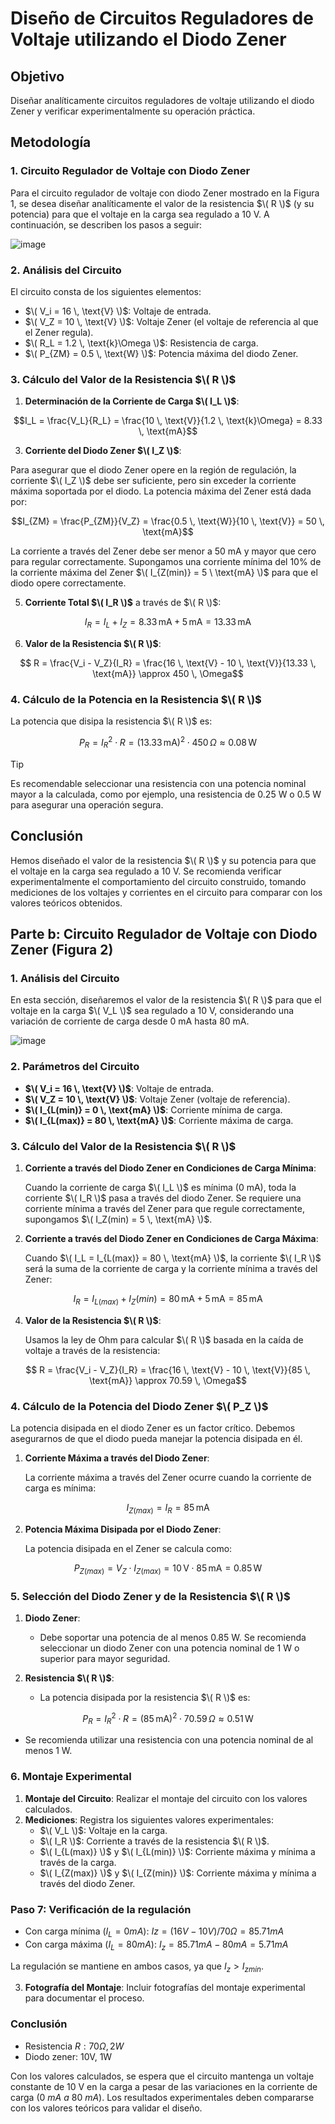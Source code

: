 # Diseño de Circuitos Reguladores de Voltaje utilizando el Diodo Zener

## Objetivo
Diseñar analíticamente circuitos reguladores de voltaje utilizando el diodo Zener y verificar experimentalmente su operación práctica.

## Metodología
### 1. Circuito Regulador de Voltaje con Diodo Zener

Para el circuito regulador de voltaje con diodo Zener mostrado en la Figura 1, se desea diseñar analíticamente el valor de la resistencia $\( R \)$ (y su potencia) para que el voltaje en la carga sea regulado a 10 V. A continuación, se describen los pasos a seguir:

![image](https://github.com/user-attachments/assets/9d4cf275-a864-48bd-852c-41a765d33de5)


### 2. Análisis del Circuito

El circuito consta de los siguientes elementos:

- $\( V_i = 16 \, \text{V} \)$: Voltaje de entrada.
- $\( V_Z = 10 \, \text{V} \)$: Voltaje Zener (el voltaje de referencia al que el Zener regula).
- $\( R_L = 1.2 \, \text{k}\Omega \)$: Resistencia de carga.
- $\( P_{ZM} = 0.5 \, \text{W} \)$: Potencia máxima del diodo Zener.

### 3. Cálculo del Valor de la Resistencia  $\( R \)$

1. **Determinación de la Corriente de Carga $\( I_L \)$**:

```math
I_L = \frac{V_L}{R_L} = \frac{10 \, \text{V}}{1.2 \, \text{k}\Omega} = 8.33 \, \text{mA}
```

3. **Corriente del Diodo Zener $\( I_Z \)$**:
   
Para asegurar que el diodo Zener opere en la región de regulación, la corriente $\( I_Z \)$ debe ser suficiente, pero sin exceder la corriente máxima soportada por el diodo. La potencia máxima del Zener está dada por:

```math
I_{ZM} = \frac{P_{ZM}}{V_Z} = \frac{0.5 \, \text{W}}{10 \, \text{V}} = 50 \, \text{mA}
```
   
La corriente a través del Zener debe ser menor a 50 mA y mayor que cero para regular correctamente. Supongamos una corriente mínima del 10% de la corriente máxima del Zener $\( I_{Z(min)} = 5 \ \text{mA} \)$ para que el diodo opere correctamente.

5. **Corriente Total $\( I_R \)$** a través de $\( R \)$:

```math
I_R = I_L + I_Z = 8.33 \, \text{mA} + 5 \, \text{mA} = 13.33 \, \text{mA}
```

6. **Valor de la Resistencia $\( R \)$**:

```math
   R = \frac{V_i - V_Z}{I_R} = \frac{16 \, \text{V} - 10 \, \text{V}}{13.33 \, \text{mA}} \approx 450 \, \Omega
```

### 4. Cálculo de la Potencia en la Resistencia $\( R \)$

La potencia que disipa la resistencia $\( R \)$ es:

```math
P_R = I_R^2 \cdot R = (13.33 \, \text{mA})^2 \cdot 450 \, \Omega \approx 0.08 \, \text{W}
```

> [!Tip]
> Es recomendable seleccionar una resistencia con una potencia nominal mayor a la calculada, como por ejemplo, una resistencia de 0.25 W o 0.5 W para asegurar una operación segura.

## Conclusión
Hemos diseñado el valor de la resistencia $\( R \)$ y su potencia para que el voltaje en la carga sea regulado a 10 V. Se recomienda verificar experimentalmente el comportamiento del circuito construido, tomando mediciones de los voltajes y corrientes en el circuito para comparar con los valores teóricos obtenidos.

## Parte b: Circuito Regulador de Voltaje con Diodo Zener (Figura 2)

### 1. Análisis del Circuito

En esta sección, diseñaremos el valor de la resistencia $\( R \)$ para que el voltaje en la carga $\( V_L \)$ sea regulado a 10 V, considerando una variación de corriente de carga desde 0 mA hasta 80 mA.

![image](https://github.com/user-attachments/assets/37cce9c3-a8c9-4955-b909-606247606759)


### 2. Parámetros del Circuito

- **$\( V_i = 16 \, \text{V} \)$**: Voltaje de entrada.
- **$\( V_Z = 10 \, \text{V} \)$**: Voltaje Zener (voltaje de referencia).
- **$\( I_{L(min)} = 0 \, \text{mA} \)$**: Corriente mínima de carga.
- **$\( I_{L(max)} = 80 \, \text{mA} \)$**: Corriente máxima de carga.

### 3. Cálculo del Valor de la Resistencia $\( R \)$

1. **Corriente a través del Diodo Zener en Condiciones de Carga Mínima**:

   Cuando la corriente de carga $\( I_L \)$ es mínima (0 mA), toda la corriente $\( I_R \)$ pasa a través del diodo Zener. Se requiere una corriente mínima a través del Zener para que regule correctamente, supongamos $\( I_Z(min) = 5 \, \text{mA} \)$.

2. **Corriente a través del Diodo Zener en Condiciones de Carga Máxima**:

   Cuando $\( I_L = I_{L(max)} = 80 \, \text{mA} \)$, la corriente $\( I_R \)$ será la suma de la corriente de carga y la corriente mínima a través del Zener:

```math
   I_R = I_{L(max)} + I_Z(min) = 80 \, \text{mA} + 5 \, \text{mA} = 85 \, \text{mA}
```

4. **Valor de la Resistencia $\( R \)$**:

   Usamos la ley de Ohm para calcular $\( R \)$ basada en la caída de voltaje a través de la resistencia:

```math
   R = \frac{V_i - V_Z}{I_R} = \frac{16 \, \text{V} - 10 \, \text{V}}{85 \, \text{mA}} \approx 70.59 \, \Omega
```

### 4. Cálculo de la Potencia del Diodo Zener $\( P_Z \)$

La potencia disipada en el diodo Zener es un factor crítico. Debemos asegurarnos de que el diodo pueda manejar la potencia disipada en él.

1. **Corriente Máxima a través del Diodo Zener**:

   La corriente máxima a través del Zener ocurre cuando la corriente de carga es mínima:

```math
   I_{Z(max)} = I_R = 85 \, \text{mA}
```

2. **Potencia Máxima Disipada por el Diodo Zener**:

   La potencia disipada en el Zener se calcula como:

```math
   P_{Z(max)} = V_Z \cdot I_{Z(max)} = 10 \, \text{V} \cdot 85 \, \text{mA} = 0.85 \, \text{W}
```

### 5. Selección del Diodo Zener y de la Resistencia $\( R \)$

1. **Diodo Zener**:
   - Debe soportar una potencia de al menos 0.85 W. Se recomienda seleccionar un diodo Zener con una potencia nominal de 1 W o superior para mayor seguridad.

2. **Resistencia $\( R \)$**:
   - La potencia disipada por la resistencia $\( R \)$ es:

```math
     P_R = I_R^2 \cdot R = (85 \, \text{mA})^2 \cdot 70.59 \, \Omega \approx 0.51 \, \text{W}
```
   - Se recomienda utilizar una resistencia con una potencia nominal de al menos 1 W.

### 6. Montaje Experimental

1. **Montaje del Circuito**: Realizar el montaje del circuito con los valores calculados.
2. **Mediciones**: Registra los siguientes valores experimentales:
   - $\( V_L \)$: Voltaje en la carga.
   - $\( I_R \)$: Corriente a través de la resistencia $\( R \)$.
   - $\( I_{L(max)} \)$ y $\( I_{L(min)} \)$: Corriente máxima y mínima a través de la carga.
   - $\( I_{Z(max)} \)$ y $\( I_{Z(min)} \)$: Corriente máxima y mínima a través del diodo Zener.

### Paso 7: Verificación de la regulación

- Con carga mínima $(I_L = 0mA)$:
  $Iz = (16V - 10V) / 70Ω = 85.71mA$
- Con carga máxima $(I_L = 80mA)$:
  $I_z = 85.71mA - 80mA = 5.71mA$

La regulación se mantiene en ambos casos, ya que $I_z > I_{zmin}$.

3. **Fotografía del Montaje**: Incluir fotografías del montaje experimental para documentar el proceso.

### Conclusión

- Resistencia $R: 70Ω, 2W$
- Diodo zener: 10V, 1W

Con los valores calculados, se espera que el circuito mantenga un voltaje constante de 10 V en la carga a pesar de las variaciones en la corriente de carga $(0\ mA \ a \ 80 \ mA)$. Los resultados experimentales deben compararse con los valores teóricos para validar el diseño.





